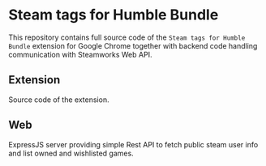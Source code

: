 # Steam tags for Humble Bundle

This repository contains full source code of the `Steam tags for Humble Bundle` extension for Google Chrome together with backend code handling communication with Steamworks Web API.

## Extension

Source code of the extension.

## Web

ExpressJS server providing simple Rest API to fetch public steam user info and list owned and wishlisted games.
